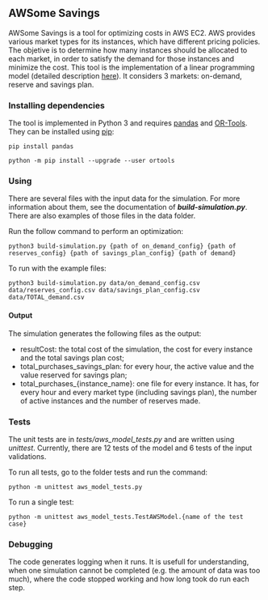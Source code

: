 ## AWSome Savings

AWSome Savings is a tool for optimizing costs in AWS EC2. AWS provides various market types for its instances, which have different pricing policies. The objetive is to determine how many instances should be allocated to each market, in order to satisfy the demand for those instances and minimize the cost. This tool is the implementation of a linear programming model (detailed description [here](https://www.overleaf.com/read/fyfghmzfkmtq)). It considers 3 markets: on-demand, reserve and savings plan.

### Installing dependencies

The tool is implemented in Python 3 and requires [pandas](https://pandas.pydata.org/) and [OR-Tools](https://developers.google.com/optimization). They can be installed using [pip](https://pypi.org/project/pip/):

```
pip install pandas
```

```
python -m pip install --upgrade --user ortools
```

### Using

There are several files with the input data for the simulation. For more information about them, see the documentation of ***build-simulation.py***. There are also examples of those files in the data folder.

Run the follow command to perform an optimization:
```
python3 build-simulation.py {path of on_demand_config} {path of reserves_config} {path of savings_plan_config} {path of demand}
```
To run with the example files:
```
python3 build-simulation.py data/on_demand_config.csv data/reserves_config.csv data/savings_plan_config.csv data/TOTAL_demand.csv
```

#### Output

The simulation generates the following files as the output:
- resultCost: the total cost of the simulation, the cost for every instance and the total 
    savings plan cost;
- total_purchases_savings_plan: for every hour, the active value and the value reserved 
    for savings plan;
- total_purchases_{instance_name}: one file for every instance. It has, for every hour 
    and every market type (including savings plan), the number of active instances and 
    the number of reserves made.

### Tests

The unit tests are in *tests/aws_model_tests.py* and are written using *unittest*. Currently, there are 12 tests of the model and 6 tests of the input validations. 

To run all tests, go to the folder tests and run the command:
```
python -m unittest aws_model_tests.py
```
To run a single test:
```
python -m unittest aws_model_tests.TestAWSModel.{name of the test case}
```
### Debugging

The code generates logging when it runs. It is usefull for understanding, when one simulation cannot be completed (e.g. the amount of data was too much), where the code stopped working and how long took do run each step.
